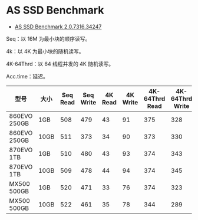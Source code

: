 # AS SSD Benchmark

- [AS SSD Benchmark 2.0.7316.34247](https://www.alex-is.de/PHP/fusion/downloads.php?download_id=9)

Seq：以 16M 为最小块的顺序读写。

4k：以 4K 为最小块的随机读写。

4K-64Thrd：以 64 线程并发的 4K 随机读写。

Acc.time：延迟。

| 型号         | 大小 | Seq Read | Seq Write | 4K Read | 4K Write | 4K-64Thrd Read | 4K-64Thrd Write | Acc.time Read | Acc.time Write                       | Score Read | Score Write | Score |
| ------------ | ---- | -------- | --------- | ------- | -------- | -------------- | --------------- | ------------- | ------------------------------------ | ---------- | ----------- | ----- |
| 860EVO 250GB | 1GB  | 508      | 479       | 43      | 91       | 375            | 328             | 0.047         | 0.037                                | 469        | 468         | 1192  |
| 860EVO 250GB | 10GB | 511      | 373       | 34      | 90       | 373            | 330             | 0.052         | <span style="color:red">0.373</span> | 458        | 458         | 1156  |
| 870EVO 1TB   | 1GB  | 510      | 480       | 43      | 93       | 374            | 343             | 0.040         | 0.036                                | 469        | 485         | 1209  |
| 870EVO 1TB   | 10GB | 509      | 478       | 44      | 94       | 374            | 345             | 0.041         | <span style="color:red">0.355</span> | 470        | 488         | 1213  |
| MX500 500GB  | 1GB  | 520      | 471       | 33      | 76       | 374            | 323             | 0.124         | 0.045                                | 460        | 447         | 1152  |
| MX500 500GB  | 10GB | 522      | 461       | 35      | 78       | 344            | 289             | 0.118         | <span style="color:red">0.486</span> | 432        | 414         | 1077  |

